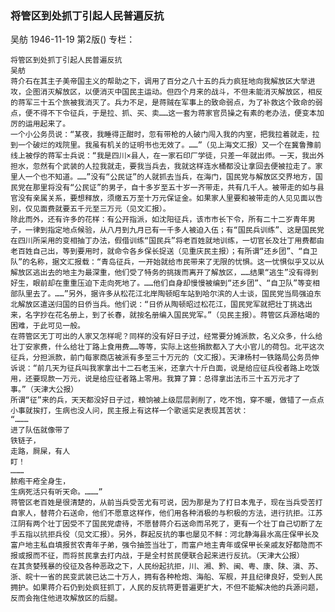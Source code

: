 ### 将管区到处抓丁引起人民普遍反抗
吴舫
1946-11-19
第2版()
专栏：

    将管区到处抓丁引起人民普遍反抗
    吴舫
    蒋介石在其主子美帝国主义的帮助之下，调用了百分之八十五的兵力疯狂地向我解放区大举进攻，企图消灭解放区，以便消灭中国民主运动。但四个月来的战斗，不但未能消灭解放区，相反的蒋军三十五个旅被我消灭了。兵力不足，是蒋贼在军事上的致命弱点，为了补救这个致命的弱点，便不得不下令征兵，于是拉、抓、买、卖……这一套为蒋家官员操之有素的老办法，便变本加厉的运用起来了。
    一个小公务员说：“某夜，我睡得正酣时，忽有带枪的人破门闯入我的内室，把我拉着就走，拉到一个破烂的戏院里。我虽有机关的证明书也无效了。……”（见上海文汇报）又一个在冀鲁豫前线上被俘的蒋军士兵说：“我是四川×县人，在一家石印厂学徒，只差一年就出师。一天，我出外担水，忽然有个武装的人拉我就走，要我当兵去，我就这样连水桶都没让拿回去便被拉走了。家里人一个也不知道。……”没有“公民证”的人就抓去当兵，在海门，国民党与解放区交界地方，国民党在那里将没有“公民证”的男子，自十多岁至五十岁一齐带走，共有几千人。被带走的如与县官没有亲属关系，要想释放，须缴五万至十万元保证金。如果家人里要和被带走的人见见面以告别，仅见面费就要五千元至三万元（见文汇报）。
    除此而外，还有许多的花样：有公开指派，如沈阳征兵，该市市长下令，所有二十二岁青年男子，一律到指定地点候验，从八月到九月已有一千多人被迫入伍；有“国民兵训练”、这是国民党在四川所采用的变相抽丁办法，假借训练“国民兵”将老百姓就地训练，一切官长及壮丁用费都由老百姓自己出，等到要用时，就命令各乡保长捉送（见重庆民主报）；有所谓“还乡团”、“自卫队”的名称，据文汇报载：“青岛征兵，一开始就给市民带来了无限的忧惧。这一忧惧似乎又以从解放区逃出去的地主为最深重，他们受了特务的挑拨而离开了解放区，……结果“逃生”没有得到好生，眼前却在重重压迫下走向死地了。……他们自身却慢慢被编到“还乡团”、“自卫队”等变相部队里去了。……”另外，据许多从松花江北岸陶顿昭车站到哈尔滨的人士谈，国民党当局强迫东北解放区遣送归国的日侨当兵。他们说：“日侨从陶顿昭过松花江，国民党军就把壮丁挑选出来，名字抄在花名册上，到了长春，就按名册编入国民党军。”（见民主报）。蒋管区兵源枯竭的困难，于此可见一般。
    在蒋管区无丁可出的人家又怎样呢？同样的没有好日子过，经常要分摊派款，名义众多，什么给壮丁安家费，什么给壮丁路上食用费……等等，实际上这些捐款都入了大小官儿的荷包。北平这次征兵，分担派款，前门每家商店被派有多至三十万元的（文汇报）。天津杨村一铁路局公务员伸诉说：“前几天为征兵叫我家拿出十二石老玉米，还拿六十斤白面，说是给应征兵役者路上吃饭用，还要现款一万元，说是给应征者路上零用。我算了算：总得拿出法币三十五万元才了事。”（天津大公报）
    所谓“征”来的兵，天天都没好日子过，粮饷被上级层层剥削了，吃不饱，穿不暖，做错了一点点小事就挨打，生病也没人问，民主报上有这样一个歌谣实足表现其苦状：
    “………
    进了队伍就像带了
    铁链子，
    走路，屙屎，有人
    盯！
    ………
    脓疱干疮全身生，
    生病死活只有听天命。………”
    蒋管区老百姓是很清楚的，从前当兵受苦尤有可说，因为那是为了打日本鬼子，现在当兵受苦打自家人，替蒋介石送命，他们不愿意这样作，他们用各种消极的与积极的方法，进行抗拒。江苏江阴有两个壮丁因受不了国民党虐待，不愿替蒋介石送命而吊死了，更有一个壮丁自己切断了左手五指以抗拒兵役（见文汇报）。另外，群起反抗的事也屡见不鲜：河北静海县水高庄保甲长及富户地主私自填报贫农青年子弟，强令抽签当壮丁，而富户地主青年或保甲长亲戚友好都隐而不报或报而不征，而将贫民拿去打内战，于是全村贫民便联合起来进行反抗。（天津大公报）
    在其贪婪残暴的役征及各种恶政之下，人民纷起抗拒，川、湘、黔、闽、粤、康、陕、滇、苏、浙、皖十一省的民变武装已达二十万人，拥有各种枪炮、海船、军舰，并且纪律良好，受到人民拥护。如果蒋介石仍到处疯狂抓丁，人民的反抗蒋更普遍更扩大，不但不能解决他的兵源问题，反而会拖住他进攻解放区的后腿。
